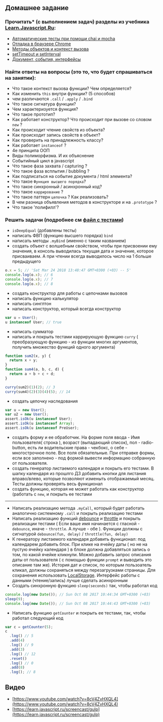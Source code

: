 ## Домашнее задание

### Прочитать\* (с выполнением задач) разделы из учебника [Learn.Javascript.Ru](http://learn.javascript.ru/):

* [Автоматические тесты при помощи chai и mocha](https://learn.javascript.ru/testing)
* [Отладка в браузере Chrome](https://learn.javascript.ru/debugging-chrome)
* [Методы объектов и контекст вызова](https://learn.javascript.ru/objects-more)
* [setTimeout и setInterval](https://learn.javascript.ru/settimeout-setinterval)
* [Документ, события, интерфейсы](https://learn.javascript.ru/ui)

### Найти ответы на вопросы (это то, что будет спрашиваться на занятии):

* Что такое контекст вызова функции? Чем определяется?
* Как изменить `this` внутри функции? (5 способов)
* чем различаются `.call` / `.apply` / `.bind`
* Что такое сигнатура функции?
* Чем характеризуется функция?
* Что такое прототип?
* Как работает конструктор? Что происходит при вызове со словом `new` ?
* Как происходит чтение свойств из объекта?
* Как происходит запись свойств в объект?
* Как проверить на принадлежность классу?
* Как работает `instanceof` ?
* 4е принципа ООП
* Виды полиморфизма. И их объяснение
* Событийный цикл в javascript
* Что такое фаза захвата / capturing ?
* Что такое фаза всплытия / bubbling ?
* Как подписаться на событие документа / html элемента?
* Что такое `Функция высшего порядка`?
* Что такое синхронный / асинхронный код?
* Что такое `каррирование` ?
* Что такое паттерн `цепочка` ? Как реализовать?
* В чем разница объявления методов в конструкторе и на `.prototype` ?
* Что такое 'полифилл'?

### Решить задачи (подробнее см [файл с тестами](https://github.com/vvscode/js--base-course/blob/master/.ht/02/script.tests.js))

* `isDeepEqual` (добавлены тесты)
* написать ФВП (функцию высшего порядка) `bind`
* написать методы `.myBind` (именно с таким названием)
* создать объект с волшебным свойством, чтобы при присвоении ему значения, в консоль выводилась текущая дата и значение, которое присваиваем. А при чтении всегда выводилось число на 1 больше предыдущего

```javascript
o.x = 5; // 'Sat Mar 24 2018 13:48:47 GMT+0300 (+03) -- 5'
console.log(o.x); // 6
console.log(o.x); // 7
console.log(o.x); // 8
```

* создать конструктор для работы с цепочками вызовов
* написать функцию калькулятор
* написать синглтон
* написать конструктор, который всегда конструктор

```javascript
var u = User();
u instanceof User; // true
```

* написать сумматор
* написать и покрыть тестами каррирующую функцию `curry` ( преобразующую функцию - из функции многих аргументов, получить множество функций одного аргумента)

```javascript
function sum2(x, y) {
  return x + y;
}
function sum4(a, b, c, d) {
  return a + b + c + d;
}

curry(sum2)(1)(2); // 3
curry(sum4)(2)(3)(4)(5); // 14
```

* создать цепочку наследования

```javascript
var u = new User();
var u2 = new User();
assert.isOk(u instanceof User);
assert.isOk(u instanceof Array);
assert.isOk(u instanceof PreUser);
```

* создать форму и ее обработчик. На форме поля ввода - Имя пользователя( строка ), возраст (выпадающий список), пол - radio-button, есть ли водительские права - чекбокс, о себе - многострочное поле. Все поля обязательные. При отправке формы, если все заполнено - под формой вывести информацию собранную от пользователя.
* создать генератор листаемого календаря и покрыть его тестами. В шапку календаря из прошлго ДЗ добавить кнопки для листания вправо/влево, которые позволяют изменыть отображаемый месяц. Тесты должны проверять весь функционал
* создать функцию, которая не может работать как конструктор (работать с `new`, и покрыть ее тестами

---

* Написать реализацию метода `.myCall`, который будет работать аналогично системному `.call` и покрыть реализацию тестами
* Написать реализацию функций [debounce](http://underscorejs.ru/#debounce) и [throttle](http://underscorejs.ru/#throttle) и покрыть реализации тестами ( Если ваше имя начинается с гласной - `debounce`, иначе - `throttle`. А лучше - обе ). Функции должны с сигнатурой `debounce(fun, delay)` / `throttle(fun, delay)`
* К генератору листаемого календаря добавить функционал: под календарем добавить блок. При клике на ячейку даты ( но не на пустую ячейку календаря ) в блоке должна добавляться запись о том, по какой ячейке кликнули. Можно добавить запрос описания даты от пользователя ( с помощью функции `prompt` и выводить это описание там же). История дат и список, по которым пользоатель кликал, должны сохраняться между перезагрузками страницы. Для сохранения использовать [LocalStorage](https://developer.mozilla.org/en-US/docs/Web/API/Window/localStorage). Интерфейс работы с данными (чтение/запись) лучше сделать асинхронным
* Создать синхронную функцию `sleep(seconds)` так, чтобы работал код

```javascript
console.log(new Date()); // Sun Oct 08 2017 10:44:34 GMT+0300 (+03)
sleep(9);
console.log(new Date()); // Sun Oct 08 2017 10:44:43 GMT+0300 (+03)
```

* Написать функцию `getCounter` и покрыть ее тестами, так, чтобы работал следующий код

```javascript
var c = getCounter(5);
c
  .log() // 5
  .add(4)
  .log() // 9
  .add(3)
  .log() // 12
  .reset()
  .log() // 0
  .add(8)
  .log(); // 8
```

## Видео

* [https://www.youtube.com/watch?v=8cV4ZvHXQL4](https://www.youtube.com/watch?v=8cV4ZvHXQL4)
* [https://learn.javascript.ru/screencast/gulp](https://learn.javascript.ru/screencast/gulp)
